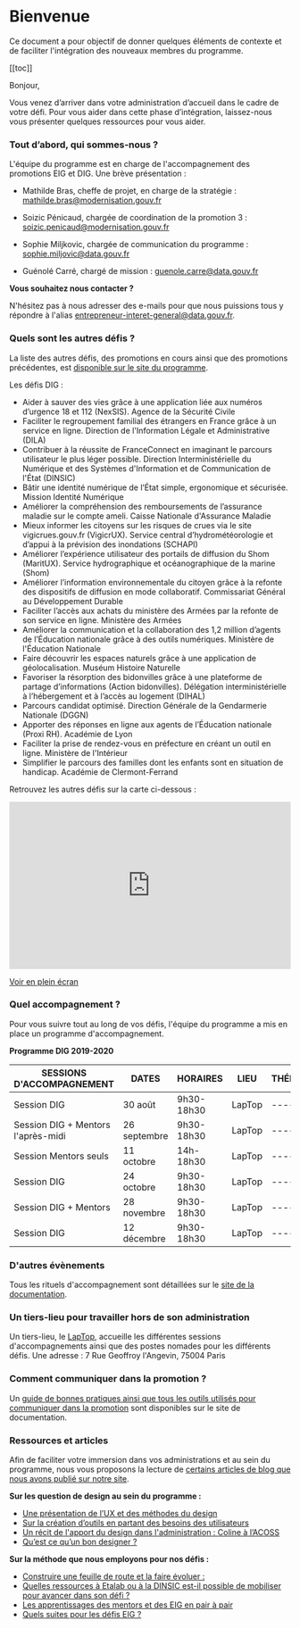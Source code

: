 # Bienvenue 

Ce document a pour objectif de donner quelques éléments de contexte et de faciliter l'intégration des nouveaux membres du programme. 

[[toc]]

Bonjour,

Vous venez d’arriver dans votre administration d’accueil dans le cadre de votre défi. Pour vous aider dans cette phase d’intégration, laissez-nous vous présenter quelques ressources pour vous aider.

### Tout d’abord, qui sommes-nous ?

L'équipe du programme est en charge de l'accompagnement des promotions EIG et DIG. Une brève présentation :

* Mathilde Bras, cheffe de projet, en charge de la stratégie : mathilde.bras@modernisation.gouv.fr

* Soizic Pénicaud, chargée de coordination de la promotion 3 : soizic.penicaud@modernisation.gouv.fr

* Sophie Miljkovic, chargée de communication du programme : sophie.miljovic@data.gouv.fr

* Guénolé Carré, chargé de mission : guenole.carre@data.gouv.fr

**Vous souhaitez nous contacter ?**

N'hésitez pas à nous adresser des e-mails pour que nous puissions tous y répondre à l'alias <entrepreneur-interet-general@data.gouv.fr>.

### Quels sont les autres défis ? 

La liste des autres défis, des promotions en cours ainsi que des promotions précédentes, est [disponible sur le site du programme](https://entrepreneur-interet-general.etalab.gouv.fr/defis.html).

Les défis DIG : 
* Aider à sauver des vies grâce à une application liée aux numéros d’urgence 18 et 112 (NexSIS). Agence de la Sécurité Civile 
* Faciliter le regroupement familial des étrangers en France grâce à un service en ligne. Direction de l'Information Légale et Administrative (DILA)
* Contribuer à la réussite de FranceConnect en imaginant le parcours utilisateur le plus léger possible. Direction Interministérielle du Numérique et des Systèmes d'Information et de Communication de l'État (DINSIC)
* Bâtir une identité numérique de l’État simple, ergonomique et sécurisée. Mission Identité Numérique 
* Améliorer la compréhension des remboursements de l’assurance maladie sur le compte ameli. Caisse Nationale d'Assurance Maladie
* Mieux informer les citoyens sur les risques de crues via le site vigicrues.gouv.fr (VigicrUX). Service central d’hydrométéorologie et d’appui à la prévision des inondations (SCHAPI)
* Améliorer l’expérience utilisateur des portails de diffusion du Shom (MaritUX).	Service hydrographique et océanographique de la marine (Shom)
* Améliorer l’information environnementale du citoyen grâce à la refonte des dispositifs de diffusion en mode collaboratif. Commissariat Général au Développement Durable
* Faciliter l’accès aux achats du ministère des Armées par la refonte de son service en ligne.	Ministère des Armées
* Améliorer la communication et la collaboration des 1,2 million d’agents de l’Éducation nationale grâce à des outils numériques.	Ministère de l'Éducation Nationale
* Faire découvrir les espaces naturels grâce à une application de géolocalisation.	Muséum Histoire Naturelle
* Favoriser la résorption des bidonvilles grâce à une plateforme de partage d’informations (Action bidonvilles). Délégation interministérielle à l’hébergement et à l’accès au logement (DIHAL)
* Parcours candidat optimisé.	Direction Générale de la Gendarmerie Nationale (DGGN)
* Apporter des réponses en ligne aux agents de l’Éducation nationale (Proxi RH). Académie de Lyon
* Faciliter la prise de rendez-vous en préfecture en créant un outil en ligne. Ministère de l'Intérieur
* Simplifier le parcours des familles dont les enfants sont en situation de handicap. Académie de Clermont-Ferrand

Retrouvez les autres défis sur la carte ci-dessous : 
<iframe width="100%" height="300px" frameborder="0" allowfullscreen src="https://umap.openstreetmap.fr/fr/map/localisation-defis-dig_345355?scaleControl=false&miniMap=false&scrollWheelZoom=false&zoomControl=true&allowEdit=false&moreControl=false&searchControl=null&tilelayersControl=null&embedControl=null&datalayersControl=true&onLoadPanel=undefined&captionBar=false"></iframe><p><a href="http://umap.openstreetmap.fr/fr/map/localisation-defis-dig_345355">Voir en plein écran</a></p>

### Quel accompagnement ? 

Pour vous suivre tout au long de vos défis, l'équipe du programme a mis en place un programme d'accompagnement.

**Programme DIG 2019-2020**

| SESSIONS D'ACCOMPAGNEMENT | DATES | HORAIRES | LIEU | THÉMATIQUE | OBJECTIFS 
| -------- | -------- | ------- | ------- | ------ | ----- |
| Session DIG | 30 août | 9h30-18h30 | LapTop | ------ | ----- |
| Session DIG + Mentors l'après-midi | 26 septembre | 9h30-18h30 | LapTop | ------ | ----- |
| Session Mentors seuls | 11 octobre | 14h-18h30 | LapTop | ------ | ----- |
| Session DIG | 24 octobre | 9h30-18h30 | LapTop | ------ | ----- |
| Session DIG + Mentors | 28 novembre | 9h30-18h30 | LapTop | ------ | ----- |
| Session DIG | 12 décembre | 9h30-18h30 | LapTop | ------ | ----- |

### D'autres évènements

Tous les rituels d'accompagnement sont détaillées sur le [site de la documentation](https://doc.eig-forever.org/animation.html).

### Un tiers-lieu pour travailler hors de son administration

Un tiers-lieu, le [LapTop](https://www.lelaptop.com/), accueille les différentes sessions d'accompagnements ainsi que des postes nomades pour les différents défis.
Une adresse : 7 Rue Geoffroy l'Angevin, 75004 Paris

### Comment communiquer dans la promotion ?

Un [guide de bonnes pratiques ainsi que tous les outils utilisés pour communiquer dans la promotion](https://doc.eig-forever.org/communication.html) sont disponibles sur le site de documentation.

### Ressources et articles

Afin de faciliter votre immersion dans vos administrations et au sein du programme, nous vous proposons la lecture de [certains articles de blog que nous avons publié sur notre site](https://entrepreneur-interet-general.etalab.gouv.fr/blog/).

**Sur les question de design au sein du programme :**
- [Une présentation de l’UX et des méthodes du design](https://entrepreneur-interet-general.etalab.gouv.fr/blog/2018/04/25/atelier-product-design.html)
- [Sur la création d’outils en partant des besoins des utilisateurs](https://entrepreneur-interet-general.etalab.gouv.fr/blog/2018/04/12/atelier-product-research.html)
- [Un récit de l'apport du design dans l'administration : Coline à l’ACOSS](https://entrepreneur-interet-general.etalab.gouv.fr/blog/2019/07/03/le-design-de-services-dans-une-administration.html)
- [Qu’est ce qu’un bon designer ?](https://entrepreneur-interet-general.etalab.gouv.fr/blog/2019/04/26/un-bon-designer-selon-Hugo-Stephan.html)

**Sur la méthode que nous employons pour nos défis :**
- [Construire une feuille de route et la faire évoluer :](https://entrepreneur-interet-general.etalab.gouv.fr/blog/2018/04/04/construire-une-feuille-de-route-partagee.html)
- [Quelles ressources à Etalab ou à la DINSIC est-il possible de mobiliser pour avancer dans son défi ?](https://entrepreneur-interet-general.etalab.gouv.fr/blog/2019/03/12/bootcamp-eig3.html)
- [Les apprentissages des mentors et des EIG en pair à pair](https://entrepreneur-interet-general.etalab.gouv.fr/blog/2018/10/25/apprendre-et-progresser.html)
- [Quels suites pour les défis EIG ?](https://entrepreneur-interet-general.etalab.gouv.fr/blog/2019/05/20/session-perennisation-defis-eig-3.html)
